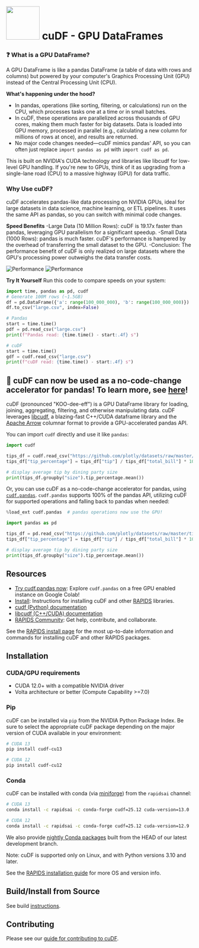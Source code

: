 # <div align="left"><img src="img/rapids_logo.png" width="90px"/>&nbsp;cuDF - GPU DataFrames</div>

### ❓ What is a GPU DataFrame?
A GPU DataFrame is like a pandas DataFrame (a table of data with rows and columns) but powered by your computer's Graphics Processing Unit (GPU) instead of the Central Processing Unit (CPU). 

**What's happening under the hood?**
- In pandas, operations (like sorting, filtering, or calculations) run on the CPU, which processes tasks one at a time or in small batches.
- In cuDF, these operations are parallelized across thousands of GPU cores, making them much faster for big datasets. Data is loaded into GPU memory, processed in parallel (e.g., calculating a new column for millions of rows at once), and results are returned.
- No major code changes needed—cuDF mimics pandas' API, so you can often just replace `import pandas as pd` with `import cudf as pd`.

This is built on NVIDIA's CUDA technology and libraries like libcudf for low-level GPU handling. If you're new to GPUs, think of it as upgrading from a single-lane road (CPU) to a massive highway (GPU) for data traffic.

### Why Use cuDF?
cuDF accelerates pandas-like data processing on NVIDIA GPUs, ideal for large datasets in data science, machine learning, or ETL pipelines. It uses the same API as pandas, so you can switch with minimal code changes.

**Speed Benefits**
-Large Data (10 Million Rows): cuDF is 19.17x faster than pandas, leveraging GPU parallelism for a significant speedup.
-Small Data (1000 Rows): pandas is much faster. cuDF's performance is hampered by the overhead of transferring the small dataset to the GPU.
-Conclusion: The performance benefit of cuDF is only realized on large datasets where the GPU's processing power outweighs the data transfer costs.

![Performance](https://i.ibb.co/0ybhzYMv/Screenshot-2025-10-01-123714.png)
![Performance](https://i.ibb.co/rGhSgX87/Screenshot-2025-10-01-124017.png)

**Try It Yourself**
Run this code to compare speeds on your system:

```python
import time, pandas as pd, cudf
# Generate 100M rows (~1.5GB)
df = pd.DataFrame({'a': range(100_000_000), 'b': range(100_000_000)})
df.to_csv("large.csv", index=False)

# Pandas
start = time.time()
pdf = pd.read_csv("large.csv")
print(f"Pandas read: {time.time() - start:.4f} s")

# cuDF
start = time.time()
gdf = cudf.read_csv("large.csv")
print(f"cuDF read: {time.time() - start:.4f} s")
```

## 📢 cuDF can now be used as a no-code-change accelerator for pandas! To learn more, see [here](https://rapids.ai/cudf-pandas/)!

cuDF (pronounced "KOO-dee-eff") is a GPU DataFrame library
for loading, joining, aggregating, filtering, and otherwise
manipulating data. cuDF leverages
[libcudf](https://docs.rapids.ai/api/libcudf/stable/), a
blazing-fast C++/CUDA dataframe library and the [Apache
Arrow](https://arrow.apache.org/) columnar format to provide a
GPU-accelerated pandas API.

You can import `cudf` directly and use it like `pandas`:

```python
import cudf

tips_df = cudf.read_csv("https://github.com/plotly/datasets/raw/master/tips.csv")
tips_df["tip_percentage"] = tips_df["tip"] / tips_df["total_bill"] * 100

# display average tip by dining party size
print(tips_df.groupby("size").tip_percentage.mean())
```

Or, you can use cuDF as a no-code-change accelerator for pandas, using
[`cudf.pandas`](https://docs.rapids.ai/api/cudf/stable/cudf_pandas).
`cudf.pandas` supports 100% of the pandas API, utilizing cuDF for
supported operations and falling back to pandas when needed:

```python
%load_ext cudf.pandas  # pandas operations now use the GPU!

import pandas as pd

tips_df = pd.read_csv("https://github.com/plotly/datasets/raw/master/tips.csv")
tips_df["tip_percentage"] = tips_df["tip"] / tips_df["total_bill"] * 100

# display average tip by dining party size
print(tips_df.groupby("size").tip_percentage.mean())
```

## Resources

- [Try cudf.pandas now](https://nvda.ws/rapids-cudf): Explore `cudf.pandas` on a free GPU enabled instance on Google Colab!
- [Install](https://docs.rapids.ai/install): Instructions for installing cuDF and other [RAPIDS](https://rapids.ai) libraries.
- [cudf (Python) documentation](https://docs.rapids.ai/api/cudf/stable/)
- [libcudf (C++/CUDA) documentation](https://docs.rapids.ai/api/libcudf/stable/)
- [RAPIDS Community](https://rapids.ai/learn-more/#get-involved): Get help, contribute, and collaborate.

See the [RAPIDS install page](https://docs.rapids.ai/install) for
the most up-to-date information and commands for installing cuDF
and other RAPIDS packages.

## Installation

### CUDA/GPU requirements

* CUDA 12.0+ with a compatible NVIDIA driver
* Volta architecture or better (Compute Capability >=7.0)

### Pip

cuDF can be installed via `pip` from the NVIDIA Python Package Index.
Be sure to select the appropriate cuDF package depending
on the major version of CUDA available in your environment:

```bash
# CUDA 13
pip install cudf-cu13

# CUDA 12
pip install cudf-cu12
```

### Conda

cuDF can be installed with conda (via [miniforge](https://github.com/conda-forge/miniforge)) from the `rapidsai` channel:

```bash
# CUDA 13
conda install -c rapidsai -c conda-forge cudf=25.12 cuda-version=13.0

# CUDA 12
conda install -c rapidsai -c conda-forge cudf=25.12 cuda-version=12.9
```

We also provide [nightly Conda packages](https://anaconda.org/rapidsai-nightly) built from the HEAD
of our latest development branch.

Note: cuDF is supported only on Linux, and with Python versions 3.10 and later.

See the [RAPIDS installation guide](https://docs.rapids.ai/install) for more OS and version info.

## Build/Install from Source
See build [instructions](CONTRIBUTING.md#setting-up-your-build-environment).

## Contributing

Please see our [guide for contributing to cuDF](CONTRIBUTING.md).

